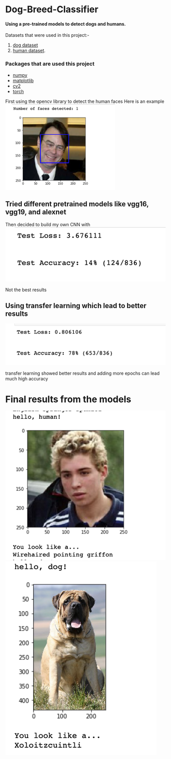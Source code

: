 # Dog-Breed-Classifier
#### Using a pre-trained models to detect dogs and humans.
Datasets that were used in this project:-
1. [dog dataset](https://s3-us-west-1.amazonaws.com/udacity-aind/dog-project/dogImages.zip)
2. [human dataset](https://s3-us-west-1.amazonaws.com/udacity-aind/dog-project/lfw.zip).

### Packages that are used this project
- [numpy](https://numpy.org/)
- [matplotlib](https://matplotlib.org/)
- [cv2](https://pypi.org/project/opencv-python/)
- [torch](https://pypi.org/project/torchvision/)


First using the opencv library to detect the human faces
Here is an example
![Pic1](pic1.png)     

## Tried different pretrained models like vgg16, vgg19, and alexnet                                                    

Then decided to build my own CNN with
![Pic2](pic2.png)

Not the best results

## Using transfer learning which lead to better results
![Pic3](pic3.png)

transfer learning showed better results and adding more epochs can lead much high accuracy

# Final results from the models
![Pic4](pic4.png)
![Pic5](pic5.png)
